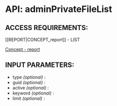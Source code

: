 # API: adminPrivateFileList


## ACCESS REQUIREMENTS: ##
[[REPORT|CONCEPT_report]] - LIST




[Concept - report](concept_report)

## INPUT PARAMETERS: ##
  * type _(optional)_ : 
  * guid _(optional)_ : 
  * active _(optional)_ : 
  * keyword _(optional)_ : 
  * limit _(optional)_ : 
